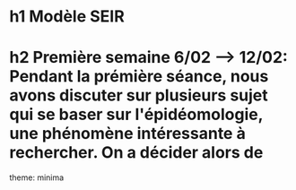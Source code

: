 # h1 Modèle SEIR
# h2 Première semaine 6/02 --> 12/02: Pendant la prémière séance, nous avons discuter sur plusieurs sujet qui se baser sur l'épidéomologie, une phénomène intéressante à rechercher. On a décider alors de 

theme: minima
